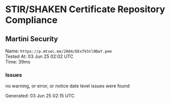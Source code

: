 # STIR/SHAKEN Certificate Repository Compliance

## Martini Security

Name: `https://p.mtsec.me/2884/DExTk5tl0DwY.pem`\
Tested At: 03 Jun 25 02:02 UTC\
Time: 39ms

### Issues

no warning, or error, or notice date level issues were found

Generated: 03 Jun 25 02:15 UTC